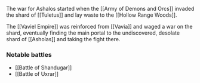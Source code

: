 The war for Ashalos started when the [[Army of Demons and Orcs]] invaded the shard of [[Tuletus]] and lay waste to the [[Hollow Range Woods]].

The [[Vaviel Empire]] was reinforced from [[Vavia]] and waged a war on the shard, eventually finding the main portal to the undiscovered, desolate shard of [[Asholas]] and taking the fight there.

### Notable battles
- [[Battle of Shandugar]]
- [[Battle of Uxrar]]